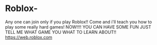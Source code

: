# Roblox-
Any one can join only if you play Roblox!!
Come and i'll teach you how to play some really hard games!
NOW!!!! YOU CAN HAVE SOME FUN JUST TELL ME WHAT GAME YOU WHAT TO LEARN ABOUT!!
https://web.roblox.com
